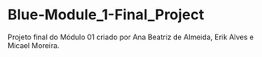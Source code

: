 # Blue-Module_1-Final_Project
Projeto final do Módulo 01 criado por Ana Beatriz de Almeida, Erik Alves e Micael Moreira.
